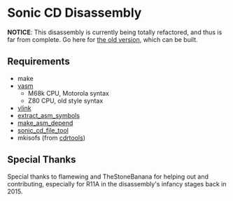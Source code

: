 # Sonic CD Disassembly

**NOTICE**: This disassembly is currently being totally refactored, and thus is far from complete. Go here for [the old version](https://github.com/DevsArchive/sonic-cd-disassembly), which can be built.

## Requirements

* make
* [vasm](http://sun.hasenbraten.de/vasm/)
  * M68k CPU, Motorola syntax
  * Z80 CPU, old style syntax
* [vlink](http://sun.hasenbraten.de/vlink/)
* [extract_asm_symbols](https://github.com/devon-artmeier/extract_asm_symbols)
* [make_asm_depend](https://github.com/devon-artmeier/make_asm_depend)
* [sonic_cd_file_tool](https://github.com/devon-artmeier/sonic_cd_file_tool)
* mkisofs (from [cdrtools](https://sourceforge.net/projects/cdrtools/))

## Special Thanks

Special thanks to flamewing and TheStoneBanana for helping out and contributing, especially for R11A in the disassembly's infancy stages back in 2015.
